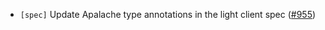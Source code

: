 - `[spec]` Update Apalache type annotations in the light client spec ([#955](https://github.com/cometbft/cometbft/pull/955))
